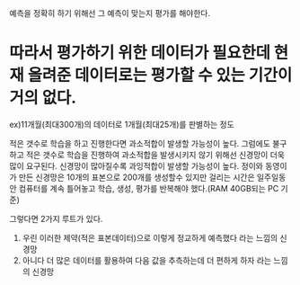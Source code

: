 예측을 정확히 하기 위해선 그 예측이 맞는지 평가를 해야한다.
# 따라서 평가하기 위한 데이터가 필요한데 현재 올려준 데이터로는 평가할 수 있는 기간이 거의 없다. 
ex)11개월(최대300개)의 데이터로 1개월(최대25개)를 판별하는 정도


적은 갯수로 학습을 하고 진행한다면 과소적합이 발생할 가능성이 높다.
그럼에도 불구하고 적은 갯수로 학습을 진행하여 과소적합을 발생시키지 않기 위해선 신경망이 더욱 많이 요구된다.
신경망이 많아질수록 과잉적합이 발생할 가능성이 높다.
정이와 동영이가 만든 신경망은 10개의 표본으로 200개를 생성할수 있지만 걸리는 시간은 일주일동안 컴퓨터를 계속 틀어놓고 학습, 생성, 평가를 반복해야 했다.(RAM 40GB되는 PC 기준)


그렇다면 2가지 루트가 있다.
1. 우린 이러한 제약(적은 표본데이터)으로 이렇게 정교하게 예측했다 라는 느낌의 신경망
2. 아니다 더 많은 데이터를 활용하여 다음 값을 추측하는데 더 편하게 하자 라는 느낌의 신경망
